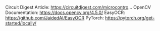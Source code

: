 Circuit Digest Article: https://circuitdigest.com/microcontro...
OpenCV Documentation: https://docs.opencv.org/4.5.0/
EasyOCR: https://github.com/JaidedAI/EasyOCR
PyTorch: https://pytorch.org/get-started/locally/
